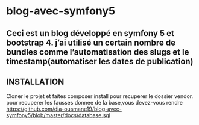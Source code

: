 # blog-avec-symfony5
Ceci est un blog développé en symfony 5 et bootstrap 4.
j’ai utilisé un certain nombre de bundles comme l’automatisation des slugs et le timestamp(automatiser les dates de publication)
--------------
INSTALLATION
--------------
Cloner le projet et faites composer install pour recuperer le dossier vendor.
pour recuperer les fausses donnee de la base,vous devez-vous rendre https://github.com/dia-ousmane19/blog-avec-symfony5/blob/master/docs/database.sql
